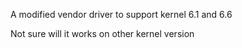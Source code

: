 A modified vendor driver to support kernel 6.1 and 6.6

Not sure will it works on other kernel version 
